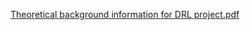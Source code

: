 [Theoretical background information for DRL project.pdf](https://github.com/ShaielVistuch/Verification-of-Deep-Reinforcement-Learning/files/14672693/Theoretical.background.information.for.DRL.project.pdf)
